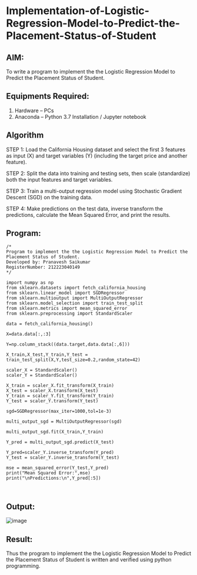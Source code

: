 # Implementation-of-Logistic-Regression-Model-to-Predict-the-Placement-Status-of-Student

## AIM:
To write a program to implement the the Logistic Regression Model to Predict the Placement Status of Student.

## Equipments Required:
1. Hardware – PCs
2. Anaconda – Python 3.7 Installation / Jupyter notebook

## Algorithm
STEP 1: Load the California Housing dataset and select the first 3 features as input (X) and target variables (Y) (including the target price and another feature).

STEP 2: Split the data into training and testing sets, then scale (standardize) both the input features and target variables.

STEP 3: Train a multi-output regression model using Stochastic Gradient Descent (SGD) on the training data.

STEP 4: Make predictions on the test data, inverse transform the predictions, calculate the Mean Squared Error, and print the results.

## Program:
```
/*
Program to implement the the Logistic Regression Model to Predict the Placement Status of Student.
Developed by: Pranavesh Saikumar
RegisterNumber: 212223040149
*/

import numpy as np
from sklearn.datasets import fetch_california_housing
from sklearn.linear_model import SGDRegressor
from sklearn.multioutput import MultiOutputRegressor
from sklearn.model_selection import train_test_split
from sklearn.metrics import mean_squared_error
from sklearn.preprocessing import StandardScaler

data = fetch_california_housing()

X=data.data[:,:3]

Y=np.column_stack((data.target,data.data[:,6]))

X_train,X_test,Y_train,Y_test = train_test_split(X,Y,test_size=0.2,random_state=42)

scaler_X = StandardScaler()
scaler_Y = StandardScaler()

X_train = scaler_X.fit_transform(X_train)
X_test = scaler_X.transform(X_test)
Y_train = scaler_Y.fit_transform(Y_train)
Y_test = scaler_Y.transform(Y_test)

sgd=SGDRegressor(max_iter=1000,tol=1e-3)

multi_output_sgd = MultiOutputRegressor(sgd)

multi_output_sgd.fit(X_train,Y_train)

Y_pred = multi_output_sgd.predict(X_test)

Y_pred=scaler_Y.inverse_transform(Y_pred)
Y_test = scaler_Y.inverse_transform(Y_test)

mse = mean_squared_error(Y_test,Y_pred)
print("Mean Squared Error:",mse)
print("\nPredictions:\n",Y_pred[:5])



```

## Output:

![image](https://github.com/user-attachments/assets/0337574a-5445-4cf0-83db-c9aafe52d0ac)


## Result:
Thus the program to implement the the Logistic Regression Model to Predict the Placement Status of Student is written and verified using python programming.
